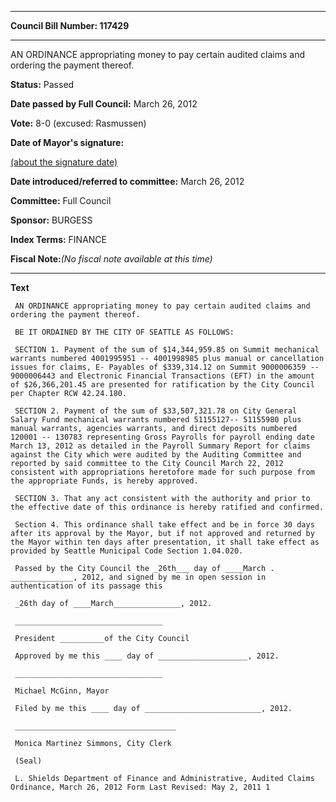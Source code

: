 

********

**Council Bill Number: 117429**
********

 AN ORDINANCE appropriating money to pay certain audited claims and ordering the payment thereof.

**Status:** Passed
   
**Date passed by Full Council:** March 26, 2012
   
**Vote:** 8-0 (excused: Rasmussen)
   
**Date of Mayor's signature:**
   
[(about the signature date)](/~public/approvaldate.htm)
   
   
   
**Date introduced/referred to committee:** March 26, 2012
   
**Committee:** Full Council
   
**Sponsor:** BURGESS
   
   
**Index Terms:** FINANCE

**Fiscal Note:**_(No fiscal note available at this time)_

********

**Text**
   
```
 AN ORDINANCE appropriating money to pay certain audited claims and ordering the payment thereof.

 BE IT ORDAINED BY THE CITY OF SEATTLE AS FOLLOWS:

 SECTION 1. Payment of the sum of $14,344,959.85 on Summit mechanical warrants numbered 4001995951 -- 4001998985 plus manual or cancellation issues for claims, E- Payables of $339,314.12 on Summit 9000006359 -- 9000006443 and Electronic Financial Transactions (EFT) in the amount of $26,366,201.45 are presented for ratification by the City Council per Chapter RCW 42.24.180.

 SECTION 2. Payment of the sum of $33,507,321.78 on City General Salary Fund mechanical warrants numbered 51155127-- 51155980 plus manual warrants, agencies warrants, and direct deposits numbered 120001 -- 130783 representing Gross Payrolls for payroll ending date March 13, 2012 as detailed in the Payroll Summary Report for claims against the City which were audited by the Auditing Committee and reported by said committee to the City Council March 22, 2012 consistent with appropriations heretofore made for such purpose from the appropriate Funds, is hereby approved.

 SECTION 3. That any act consistent with the authority and prior to the effective date of this ordinance is hereby ratified and confirmed.

 Section 4. This ordinance shall take effect and be in force 30 days after its approval by the Mayor, but if not approved and returned by the Mayor within ten days after presentation, it shall take effect as provided by Seattle Municipal Code Section 1.04.020.

 Passed by the City Council the _26th___ day of ____March . ______________, 2012, and signed by me in open session in authentication of its passage this

 _26th day of ____March_______________, 2012.

 _________________________________

 President __________of the City Council

 Approved by me this ____ day of ____________________, 2012.

 _________________________________

 Michael McGinn, Mayor

 Filed by me this ____ day of __________________________, 2012.

 ____________________________________

 Monica Martinez Simmons, City Clerk

 (Seal)

 L. Shields Department of Finance and Administrative, Audited Claims Ordinance, March 26, 2012 Form Last Revised: May 2, 2011 1

```
